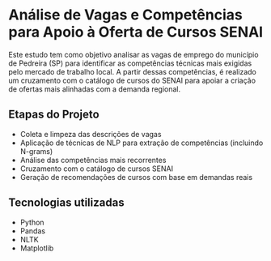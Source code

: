 # Análise de Vagas e Competências para Apoio à Oferta de Cursos SENAI

Este estudo tem como objetivo analisar as vagas de emprego do município de Pedreira (SP) para identificar as competências técnicas mais exigidas pelo mercado de trabalho local. A partir dessas competências, é realizado um cruzamento com o catálogo de cursos do SENAI para apoiar a criação de ofertas mais alinhadas com a demanda regional.

## Etapas do Projeto

- Coleta e limpeza das descrições de vagas
- Aplicação de técnicas de NLP para extração de competências (incluindo N-grams)
- Análise das competências mais recorrentes
- Cruzamento com o catálogo de cursos SENAI
- Geração de recomendações de cursos com base em demandas reais

## Tecnologias utilizadas

- Python
- Pandas
- NLTK
- Matplotlib
